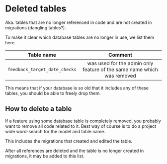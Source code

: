# Deleted tables

Aka. tables that are no longer referenced in code and are not created in migrations (dangling tables?).

To make it clear which database tables are no longer in use, we list them here.

| Table name | Comment |
| :---------:|:----------------:|
|`feedback_target_date_checks` | was used for the admin only feature of the same name which was removed |

This means that if your database is so old that it includes any of these tables, you should be able to freely drop them.

## How to delete a table

If a feature using some database table is completely removed, you probably want to remove all code related to it. 
Best way of course is to do a project wide word-search for the model and table name.

This includes the migrations that created and edited the table.

After all references are deleted and the table is no longer created in migrations, it may be added to this list.

